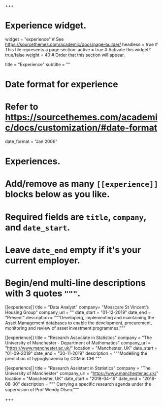 +++
# Experience widget.
widget = "experience"  # See https://sourcethemes.com/academic/docs/page-builder/
headless = true  # This file represents a page section.
active = true  # Activate this widget? true/false
weight = 40  # Order that this section will appear.

title = "Experience"
subtitle = ""

# Date format for experience
#   Refer to https://sourcethemes.com/academic/docs/customization/#date-format
date_format = "Jan 2006"

# Experiences.
#   Add/remove as many `[[experience]]` blocks below as you like.
#   Required fields are `title`, `company`, and `date_start`.
#   Leave `date_end` empty if it's your current employer.
#   Begin/end multi-line descriptions with 3 quotes `"""`.

[[experience]]
  title = "Data Analyst"
  company= "Mosscare St Vincent’s Housing Group"
  company_url = ""
   date_start = "01-12-2019"
  date_end = "Present"
 description = """Developing, implementing and maintaining the Asset Management databases to enable the development,
  procurement, monitoring and review of asset investment programmes."""
 

[[experience]]
  title = "Research Associate in Statistics"
  company = "The University of Manchester - Department of Mathematics"
  company_url = "https://www.manchester.ac.uk/"
  location = "Manchester, UK"
  date_start = "01-09-2019"
  date_end = "30-11-2019"
  description = """Modelling the prediction of hypoglycaemia by CGM in CHI """

[[experience]]
  title = "Research Assistant in Statistics"
  company = "The University of Manchester"
  company_url = "https://www.manchester.ac.uk/"
  location = "Manchester, UK"
  date_start = "2018-04-16"
  date_end = "2018-08-30"
  description = """ Carrying a speciﬁc research agenda under the supervision of Prof Wendy Olsen."""



+++
